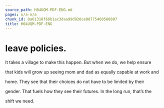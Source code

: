 ```yaml
---
source_path: H04UQM-PDF-ENG.md
pages: n/a-n/a
chunk_id: 0a61318f66b1ac3daa99d920ce08775460580807
title: H04UQM-PDF-ENG
---
```

# leave policies.

It takes a village to make this happen. But when we do, we help ensure

that kids will grow up seeing mom and dad as equally capable at work and

home. They see that their choices do not have to be limited by their

gender. That fuels how they see their futures. In the long run, that’s the

shift we need.
